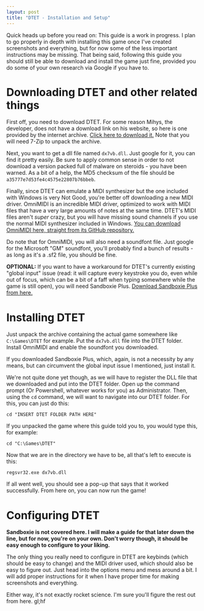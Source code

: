 ```yaml
---
layout: post
title: "DTET - Installation and Setup"
---
```


Quick heads up before you read on: This guide is a work in progress. I plan to go properly in depth with installing this game once I've created screenshots and everything, but for now some of the less important instructions may be missing. That being said, following this guide you should still be able to download and install the game just fine, provided you do some of your own research via Google if you have to.

# Downloading DTET and other related things

First off, you need to download DTET. For some reason Mihys, the developer, does not have a download link on his website, so here is one provided by the internet archive. [Click here to download it.](https://archive.org/download/dtet.7z/Dtet.7z) Note that you will need 7-Zip to unpack the archive.

Next, you want to get a dll file named `dx7vb.dll`. Just google for it, you can find it pretty easily. Be sure to apply common sense in order to not download a version packed full of malware on steroids - you have been warned. As a bit of a help, the MD5 checksum of the file should be `a35777e7d53fe4c4575e22807b76bbeb`.

Finally, since DTET can emulate a MIDI synthesizer but the one included with Windows is very Not Good, you're better off downloading a new MIDI driver. OmniMIDI is an incredible MIDI driver, optimized to work with MIDI files that have a very large amounts of notes at the same time. DTET's MIDI files aren't *super* crazy, but you will have missing sound channels if you use the normal MIDI synthesizer included in Windows. [You can download OmniMIDI here, straight from its GitHub repository.](https://github.com/KeppySoftware/OmniMIDI/releases)

Do note that for OmniMIDI, you will also need a soundfont file. Just google for the Microsoft "GM" soundfont, you'll probably find a bunch of results - as long as it's a .sf2 file, you should be fine.

**OPTIONAL:** If you want to have a workaround for DTET's currently existing "global input" issue (read: it will capture every keystroke you do, even while out of focus, which can be a bit of a faff when typing somewhere while the game is still open), you will need Sandboxie Plus. [Download Sandboxie Plus from here.](https://github.com/sandboxie-plus/Sandboxie/releases)

# Installing DTET

Just unpack the archive containing the actual game somewhere like `C:\Games\DTET` for example. Put the `dx7vb.dll` file into the DTET folder. Install OmniMIDI and enable the soundfont you downloaded.

If you downloaded Sandboxie Plus, which, again, is not a necessity by any means, but can circumvent the global input issue I mentioned, just install it.

We're not quite done yet though, as we will have to register the DLL file that we downloaded and put into the DTET folder. Open up the command prompt (Or Powershell, whatever works for you) as Administrator. Then, using the `cd` command, we will want to navigate into our DTET folder. For this, you can just do this:

`cd "INSERT DTET FOLDER PATH HERE"`

If you unpacked the game where this guide told you to, you would type this, for example:

`cd "C:\Games\DTET"`

Now that we are in the directory we have to be, all that's left to execute is this:

`regsvr32.exe dx7vb.dll`

If all went well, you should see a pop-up that says that it worked successfully. From here on, you can now run the game!

# Configuring DTET

**Sandboxie is not covered here. I will make a guide for that later down the line, but for now, you're on your own. Don't worry though, it should be easy enough to configure to your liking.**

The only thing you really need to configure in DTET are keybinds (which should be easy to change) and the MIDI driver used, which should also be easy to figure out. Just head into the options menu and mess around a bit. I will add proper instructions for it when I have proper time for making screenshots and everything.

Either way, it's not exactly rocket science. I'm sure you'll figure the rest out from here. gl;hf
